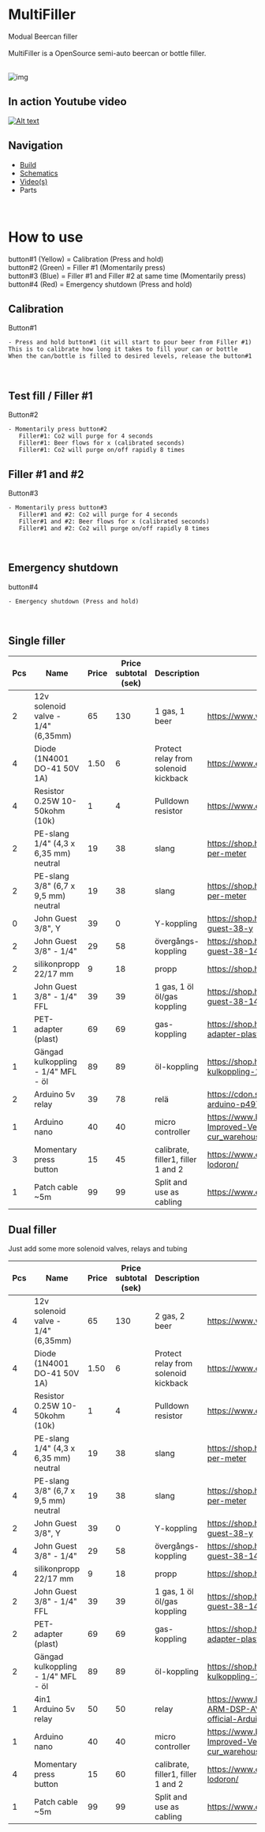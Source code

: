 # MultiFiller
Modual Beercan filler </br></br>
MultiFiller is a OpenSource semi-auto beercan or bottle filler.</br></br>

![img](https://github.com/tedelm/MultiFiller/blob/main/img/mockup.png)

## In action Youtube video
[![Alt text](https://img.youtube.com/vi/LUoDoRMrJUI/0.jpg)](https://youtu.be/LUoDoRMrJUI)


## Navigation

* [Build](https://github.com/tedelm/MultiFiller/blob/main/Build/README.md)
* [Schematics](https://github.com/tedelm/MultiFiller/blob/main/Schematics/README.md)
* [Video(s)](https://youtu.be/LUoDoRMrJUI)
* Parts

</br>

# How to use
button#1 (Yellow) = Calibration (Press and hold)</br>
button#2 (Green)  = Filler #1 (Momentarily press)</br>
button#3 (Blue)   = Filler #1 and Filler #2 at same time (Momentarily press)</br>
button#4 (Red)    = Emergency shutdown (Press and hold)</br>

## Calibration
Button#1

    - Press and hold button#1 (it will start to pour beer from Filler #1)
    This is to calibrate how long it takes to fill your can or bottle
    When the can/bottle is filled to desired levels, release the button#1

</br>

## Test fill / Filler #1 
Button#2

    - Momentarily press button#2
       Filler#1: Co2 will purge for 4 seconds
       Filler#1: Beer flows for x (calibrated seconds)
       Filler#1: Co2 will purge on/off rapidly 8 times

## Filler #1 and #2
Button#3

    - Momentarily press button#3
       Filler#1 and #2: Co2 will purge for 4 seconds
       Filler#1 and #2: Beer flows for x (calibrated seconds)
       Filler#1 and #2: Co2 will purge on/off rapidly 8 times

</br>

## Emergency shutdown
button#4

    - Emergency shutdown (Press and hold)

</br>

## Single filler

|Pcs | Name | Price | Price subtotal (sek) | Description	| link |
| -- | --------- | ---------- | ------------- | ----------- | ---- |
|2|12v solenoid valve - 1/4" (6,35mm)     |	65  |130    |1 gas, 1 beer  |	https://www.wish.com/product/5de4e26dd52cb3c890403e0f|
|4|Diode (1N4001 DO-41 50V 1A)        |	1.50  | 6    |Protect relay from solenoid kickback  |	https://www.electrokit.com/produkt/1n4001-do-41-50v-1a/|
|4|Resistor 0.25W 10-50kohm (10k)        |	1  | 4    |Pulldown resistor  |	https://www.electrokit.com/produkt/motstand-kolfilm-0-25w-10kohm-10k/|
|2|PE-slang 1/4" (4,3 x 6,35 mm) neutral|	19	|38		|slang	        |https://shop.humle.se/utrustning/slang/polyeten-pe/pe-slang-neutral-14-yd-per-meter|
|2|PE-slang 3/8" (6,7 x 9,5 mm) neutral |	19  |38		|slang	        |https://shop.humle.se/utrustning/slang/polyeten-pe/pe-slang-neutral-38-yd-per-meter|
|0|John Guest 3/8", Y                   |	39	|0		|Y-koppling	    |https://shop.humle.se/utrustning/kopplingar/push-in-kopplingar-jg/jg-38/john-guest-38-y|
|2|John Guest 3/8" - 1/4"               |	29	|58		|övergångs-koppling	|https://shop.humle.se/utrustning/kopplingar/push-in-kopplingar-jg/jg-38/john-guest-38-14-rak|
|2|silikonpropp 22/17 mm                |	9	|18		|propp	        |https://shop.humle.se/utrustning/jasning/tillbehor/proppar/silikonpropp-2217-mm|
|1|John Guest 3/8" - 1/4" FFL           |	39	|39	    |1 gas, 1 öl	öl/gas koppling	|https://shop.humle.se/utrustning/kopplingar/push-in-kopplingar-jg/jg-38/john-guest-38-14-ffl|
|1|PET-adapter (plast)                  |	69	|69		|gas-koppling	|https://shop.humle.se/utrustning/fattappning/servering/tillbehor-ovrigt/pet-adapter-plast|
|1|Gängad kulkoppling - 1/4" MFL - öl   |	89	|89		|öl-koppling	|https://shop.humle.se/utrustning/kopplingar/fatkopplingar/kulkopplingar/ol/gangad-kulkoppling-14-mfl-ol|
|2|Arduino 5v relay                     |	39	|78		|relä	|https://cdon.se/bygg-verktyg/rela-5-volt-2-kanals-optikt-isolerad-passar-arduino-p49744000|
|1|Arduino nano           |	40	|40		|micro controller	|https://www.banggood.com/Geekcreit-ATmega328P-Nano-V3-Controller-Board-Improved-Version-Module-Development-Board-p-940937.html?cur_warehouse=CN&ID=6300464&rmmds=search|
|3|Momentary press button               |	15	|45	|calibrate, filler1, filler 1 and 2	|https://www.electrokit.com/produkt/tryckknapp-1-pol-off-on-metall-bla-lodoron/|
|1| Patch cable ~5m                     |	99	|99	|Split and use as cabling	|https://www.electrokit.com/produkt/patchkabel-u-utp-cat6a-5m-gra/|



## Dual filler
Just add some more solenoid valves, relays and tubing

|Pcs | Name | Price | Price subtotal (sek) | Description	| link |
| -- | --------- | ---------- | ------------- | ----------- | ---- |
|4|12v solenoid valve - 1/4" (6,35mm)     |	65  |130    |2 gas, 2 beer  |	https://www.wish.com/product/5de4e26dd52cb3c890403e0f|
|4|Diode (1N4001 DO-41 50V 1A)        |	1.50  | 6    |Protect relay from solenoid kickback  |	https://www.electrokit.com/produkt/1n4001-do-41-50v-1a/|
|4|Resistor 0.25W 10-50kohm (10k)        |	1  | 4    |Pulldown resistor  |	https://www.electrokit.com/produkt/motstand-kolfilm-0-25w-10kohm-10k/|
|4|PE-slang 1/4" (4,3 x 6,35 mm) neutral|	19	|38		|slang	        |https://shop.humle.se/utrustning/slang/polyeten-pe/pe-slang-neutral-14-yd-per-meter|
|4|PE-slang 3/8" (6,7 x 9,5 mm) neutral |	19  |38		|slang	        |https://shop.humle.se/utrustning/slang/polyeten-pe/pe-slang-neutral-38-yd-per-meter|
|2|John Guest 3/8", Y                   |	39	|0		|Y-koppling	    |https://shop.humle.se/utrustning/kopplingar/push-in-kopplingar-jg/jg-38/john-guest-38-y|
|4|John Guest 3/8" - 1/4"               |	29	|58		|övergångs-koppling	|https://shop.humle.se/utrustning/kopplingar/push-in-kopplingar-jg/jg-38/john-guest-38-14-rak|
|4|silikonpropp 22/17 mm                |	9	|18		|propp	        |https://shop.humle.se/utrustning/jasning/tillbehor/proppar/silikonpropp-2217-mm|
|2|John Guest 3/8" - 1/4" FFL           |	39	|39	    |1 gas, 1 öl	öl/gas koppling	|https://shop.humle.se/utrustning/kopplingar/push-in-kopplingar-jg/jg-38/john-guest-38-14-ffl|
|2|PET-adapter (plast)                  |	69	|69		|gas-koppling	|https://shop.humle.se/utrustning/fattappning/servering/tillbehor-ovrigt/pet-adapter-plast|
|2|Gängad kulkoppling - 1/4" MFL - öl   |	89	|89		|öl-koppling	|https://shop.humle.se/utrustning/kopplingar/fatkopplingar/kulkopplingar/ol/gangad-kulkoppling-14-mfl-ol|
|1| 4in1 Arduino 5v relay                      |	50	|50		|relay	|https://www.banggood.com/Geekcreit-5V-4-Channel-Relay-Module-For-PIC-ARM-DSP-AVR-MSP430-Geekcreit-for-Arduino-products-that-work-with-official-Arduino-boards-p-87987.html?cur_warehouse=CN&rmmds=search|
|1|Arduino nano           |	40	|40		|micro controller	|https://www.banggood.com/Geekcreit-ATmega328P-Nano-V3-Controller-Board-Improved-Version-Module-Development-Board-p-940937.html?cur_warehouse=CN&ID=6300464&rmmds=search|
|4|Momentary press button                         |	15	|60	|calibrate, filler1, filler 1 and 2	|https://www.electrokit.com/produkt/tryckknapp-1-pol-off-on-metall-bla-lodoron/|
|1| Patch cable ~5m                     |	99	|99	|Split and use as cabling	|https://www.electrokit.com/produkt/patchkabel-u-utp-cat6a-5m-gra/|

